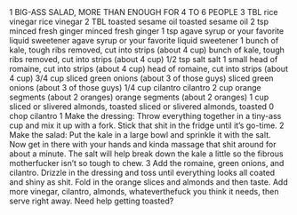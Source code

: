 <?xml version="1.0" encoding="UTF-8"?>
<!DOCTYPE gourmetDoc>
<gourmetDoc>
	<recipe id="165">
		<title>CALIFORNIA CITRUS AND ALMOND SALAD</title>
		<yields>1 BIG-ASS SALAD, MORE THAN ENOUGH FOR 4 TO 6 PEOPLE</yields>
		<ingredient-list>
			<ingredient>
				<amount>3</amount>
				<unit>TBL</unit>
				<item>rice vinegar</item>
				<key>rice vinegar</key>
			</ingredient>
			<ingredient>
				<amount>2</amount>
				<unit>TBL</unit>
				<item>toasted sesame oil</item>
				<key>toasted sesame oil</key>
			</ingredient>
			<ingredient>
				<amount>2</amount>
				<unit>tsp</unit>
				<item>minced fresh ginger</item>
				<key>minced fresh ginger</key>
			</ingredient>
			<ingredient>
				<amount>1</amount>
				<unit>tsp</unit>
				<item>agave syrup or your favorite liquid sweetener</item>
				<key>agave syrup or your favorite liquid sweetener</key>
			</ingredient>
			<ingredient>
				<amount>1</amount>
				<item>bunch of kale, tough ribs removed, cut into strips (about 4 cup)</item>
				<key>bunch of kale, tough ribs removed, cut into strips (about 4 cup)</key>
			</ingredient>
			<ingredient>
				<amount>1/2</amount>
				<unit>tsp</unit>
				<item>salt</item>
				<key>salt</key>
			</ingredient>
			<ingredient>
				<amount>1</amount>
				<unit>small</unit>
				<item>head of romaine, cut into strips (about 4 cup)</item>
				<key>head of romaine, cut into strips (about 4 cup)</key>
			</ingredient>
			<ingredient>
				<amount>3/4</amount>
				<unit>cup</unit>
				<item>sliced green onions (about 3 of those guys)</item>
				<key>sliced green onions (about 3 of those guys)</key>
			</ingredient>
			<ingredient>
				<amount>1/4</amount>
				<unit>cup</unit>
				<item>cilantro</item>
				<key>cilantro</key>
			</ingredient>
			<ingredient>
				<amount>2</amount>
				<unit>cup</unit>
				<item>orange segments (about 2 oranges)</item>
				<key>orange segments (about 2 oranges)</key>
			</ingredient>
			<ingredient>
				<amount>1</amount>
				<unit>cup</unit>
				<item>sliced or slivered almonds, toasted</item>
				<key>sliced or slivered almonds, toasted</key>
			</ingredient>
		</ingredient-list>
		<instructions>0 chop cilantro
1 Make the dressing: Throw everything together in a tiny-ass cup and mix it up with a fork. Stick that shit in the fridge until it’s go-time.
2 Make the salad: Put the kale in a large bowl and sprinkle it with the salt. Now get in there with your hands and kinda massage that shit around for about a minute. The salt will help break down the kale a little so the fibrous motherfucker isn’t so tough to chew.
3 Add the romaine, green onions, and cilantro. Drizzle in the dressing and toss until everything looks all coated and shiny as shit. Fold in the orange slices and almonds and then taste. Add more vinegar, cilantro, almonds, whateverthefuck you think it needs, then serve right away.</instructions>
		<modifications>Need help getting toasted?</modifications>
	</recipe>

</gourmetDoc>